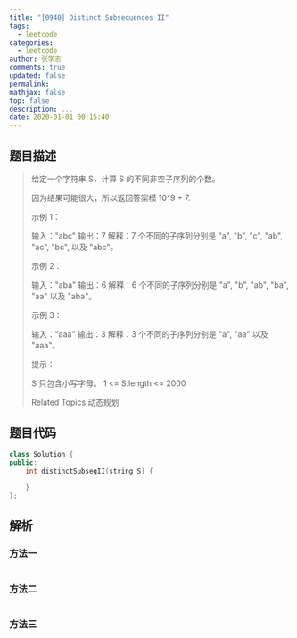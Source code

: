 ```yaml
---
title: "[0940] Distinct Subsequences II"
tags:
  - leetcode
categories:
  - leetcode
author: 张学志
comments: true
updated: false
permalink:
mathjax: false
top: false
description: ...
date: 2020-01-01 00:15:40
---
```


## 题目描述

> 给定一个字符串 S，计算 S 的不同非空子序列的个数。 
> 
> 因为结果可能很大，所以返回答案模 10^9 + 7. 
> 
> 
> 
> 示例 1： 
> 
> 输入："abc"
> 输出：7
> 解释：7 个不同的子序列分别是 "a", "b", "c", "ab", "ac", "bc", 以及 "abc"。
> 
> 
> 示例 2： 
> 
> 输入："aba"
> 输出：6
> 解释：6 个不同的子序列分别是 "a", "b", "ab", "ba", "aa" 以及 "aba"。
> 
> 
> 示例 3： 
> 
> 输入："aaa"
> 输出：3
> 解释：3 个不同的子序列分别是 "a", "aa" 以及 "aaa"。
> 
> 
> 
> 
> 
> 
> 提示： 
> 
> 
> S 只包含小写字母。 
> 1 <= S.length <= 2000 
> 
> 
> 
> 
> 
> Related Topics 动态规划

## 题目代码

```cpp
class Solution {
public:
    int distinctSubseqII(string S) {
        
    }
};
```

## 解析

### 方法一

```cpp

```

### 方法二

```cpp

```

### 方法三

```cpp

```

